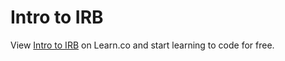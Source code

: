 # Intro to IRB
<p class='util--hide'>View <a href='https://learn.co/lessons/47935-irb-readme'>Intro to IRB</a> on Learn.co and start learning to code for free.</p>
